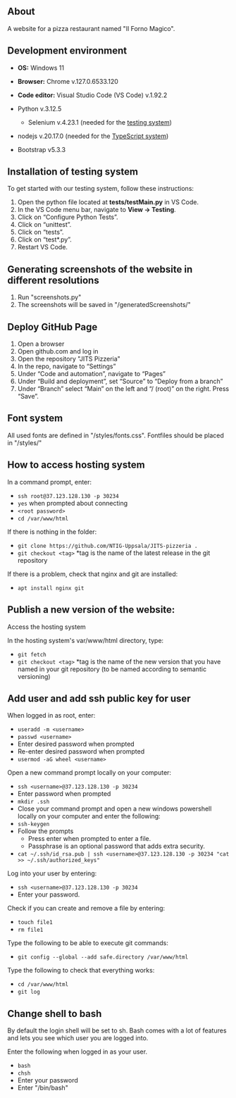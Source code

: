 ## About
A website for a pizza restaurant named "Il Forno Magico".

## Development environment
* **OS:** Windows 11
* **Browser:** Chrome v.127.0.6533.120
* **Code editor:** Visual Studio Code (VS Code) v.1.92.2
* Python v.3.12.5

    * Selenium v.4.23.1 (needed for the [testing system](#installation-of-testing-system))

* nodejs v.20.17.0 (needed for the [TypeScript system](#installation-of-typescript-system))
* Bootstrap v5.3.3


## Installation of testing system
To get started with our testing system, follow these instructions:

1. Open the python file located at **tests/testMain.py** in VS Code. 
2. In the VS Code menu bar, navigate to **View -> Testing**.
3. Click on “Configure Python Tests”.
4. Click on “unittest”.
5. Click on “tests”.
6. Click on “test*.py”.
7. Restart VS Code.

## Generating screenshots of the website in different resolutions

1. Run "screenshots.py"
2. The screenshots will be saved in "/generatedScreenshots/"

## Deploy GitHub Page

1. Open a browser
2. Open github.com and log in
3. Open the repository "JITS Pizzeria"
4. In the repo, navigate to “Settings”
5. Under “Code and automation”, navigate to “Pages”
6. Under “Build and deployment”, set “Source” to “Deploy from a branch”
7. Under “Branch” select “Main” on the left and “/ (root)” on the right. Press “Save”.

## Font system

All used fonts are defined in "/styles/fonts.css". Fontfiles should be placed in "/styles/"

## How to access hosting system

In a command prompt, enter:
* `ssh root@37.123.128.130 -p 30234`
* `yes` when prompted about connecting
* `<root password>`
* `cd /var/www/html`

If there is nothing in the folder:
* `git clone https://github.com/NTIG-Uppsala/JITS-pizzeria .`
* `git checkout <tag>` *tag is the name of the latest release in the git repository

If there is a problem, check that nginx and git are installed:
* `apt install nginx git`

## Publish a new version of the website:

Access the hosting system

In the hosting system's var/www/html directory, type:
* `git fetch`
* `git checkout <tag>` *tag is the name of the new version that you have named in your git repository (to be named according to semantic versioning)

## Add user and add ssh public key for user

When logged in as root, enter:

* `useradd -m <username>`
* `passwd <username>`
* Enter desired password when prompted
* Re-enter desired password when prompted
* `usermod -aG wheel <username>`

Open a new command prompt locally on your computer:
* `ssh <username>@37.123.128.130 -p 30234`
* Enter password when prompted
* `mkdir .ssh`
* Close your command prompt and open a new windows powershell locally on your computer and enter the following:
* `ssh-keygen`
* Follow the prompts
    * Press enter when prompted to enter a file.
    * Passphrase is an optional password that adds extra security.
* `cat ~/.ssh/id_rsa.pub | ssh <username>@37.123.128.130 -p 30234 "cat >> ~/.ssh/authorized_keys"`

Log into your user by entering:
* `ssh <username>@37.123.128.130 -p 30234`
* Enter your password.

Check if you can create and remove a file by entering:
* `touch file1`
* `rm file1`

Type the following to be able to execute git commands:
* `git config --global --add safe.directory /var/www/html`

Type the following to check that everything works:
* `cd /var/www/html`
* `git log`

## Change shell to bash

By default the login shell will be set to sh.
Bash comes with a lot of features and lets you see which user you are logged into.

Enter the following when logged in as your user.
* `bash` 
* `chsh`
* Enter your password
* Enter "/bin/bash"